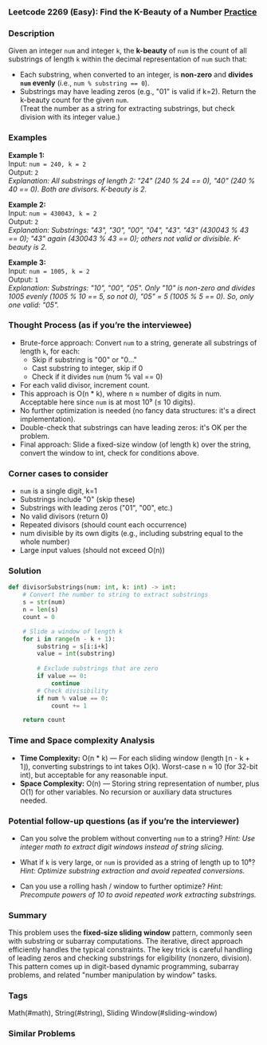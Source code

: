### Leetcode 2269 (Easy): Find the K-Beauty of a Number [Practice](https://leetcode.com/problems/find-the-k-beauty-of-a-number)

### Description  
Given an integer `num` and integer `k`, the **k-beauty** of `num` is the count of all substrings of length `k` within the decimal representation of `num` such that:
- Each substring, when converted to an integer, is **non-zero** and **divides `num` evenly** (i.e., `num % substring == 0`).
- Substrings may have leading zeros (e.g., "01" is valid if k=2).
Return the k-beauty count for the given `num`.  
(Treat the number as a string for extracting substrings, but check division with its integer value.)  


### Examples  

**Example 1:**  
Input: `num = 240, k = 2`  
Output: `2`  
*Explanation: All substrings of length 2: "24" (240 % 24 == 0), "40" (240 % 40 == 0). Both are divisors. K-beauty is 2.*

**Example 2:**  
Input: `num = 430043, k = 2`  
Output: `2`  
*Explanation: Substrings: "43", "30", "00", "04", "43". "43" (430043 % 43 == 0); "43" again (430043 % 43 == 0); others not valid or divisible. K-beauty is 2.*

**Example 3:**  
Input: `num = 1005, k = 2`  
Output: `1`  
*Explanation: Substrings: "10", "00", "05". Only "10" is non-zero and divides 1005 evenly (1005 % 10 == 5, so not 0), "05" = 5 (1005 % 5 == 0). So, only one valid: "05".*


### Thought Process (as if you’re the interviewee)  
- Brute-force approach: Convert `num` to a string, generate all substrings of length `k`, for each:
  - Skip if substring is "00" or "0..."
  - Cast substring to integer, skip if 0
  - Check if it divides `num` (num % val == 0)
- For each valid divisor, increment count.
- This approach is O(n * k), where n ≈ number of digits in num. Acceptable here since `num` is at most 10⁹ (≤ 10 digits).
- No further optimization is needed (no fancy data structures: it's a direct implementation).
- Double-check that substrings can have leading zeros: it's OK per the problem.
- Final approach: Slide a fixed-size window (of length k) over the string, convert the window to int, check for conditions above.


### Corner cases to consider  
- `num` is a single digit, k=1
- Substrings include "0" (skip these)
- Substrings with leading zeros ("01", "00", etc.)
- No valid divisors (return 0)
- Repeated divisors (should count each occurrence)
- num divisible by its own digits (e.g., including substring equal to the whole number)
- Large input values (should not exceed O(n))


### Solution

```python
def divisorSubstrings(num: int, k: int) -> int:
    # Convert the number to string to extract substrings
    s = str(num)
    n = len(s)
    count = 0

    # Slide a window of length k
    for i in range(n - k + 1):
        substring = s[i:i+k]
        value = int(substring)
        
        # Exclude substrings that are zero
        if value == 0:
            continue
        # Check divisibility
        if num % value == 0:
            count += 1

    return count
```

### Time and Space complexity Analysis  

- **Time Complexity:** O(n \* k) — For each sliding window (length ⌊n - k + 1⌋), converting substrings to int takes O(k). Worst-case n ≈ 10 (for 32-bit int), but acceptable for any reasonable input.
- **Space Complexity:** O(n) — Storing string representation of number, plus O(1) for other variables. No recursion or auxiliary data structures needed.


### Potential follow-up questions (as if you’re the interviewer)  

- Can you solve the problem without converting `num` to a string?
  *Hint: Use integer math to extract digit windows instead of string slicing.*

- What if `k` is very large, or `num` is provided as a string of length up to 10⁶?
  *Hint: Optimize substring extraction and avoid repeated conversions.*

- Can you use a rolling hash / window to further optimize?
  *Hint: Precompute powers of 10 to avoid repeated work extracting substrings.*


### Summary
This problem uses the **fixed-size sliding window** pattern, commonly seen with substring or subarray computations. The iterative, direct approach efficiently handles the typical constraints. The key trick is careful handling of leading zeros and checking substrings for eligibility (nonzero, division). This pattern comes up in digit-based dynamic programming, subarray problems, and related "number manipulation by window" tasks.

### Tags
Math(#math), String(#string), Sliding Window(#sliding-window)

### Similar Problems
